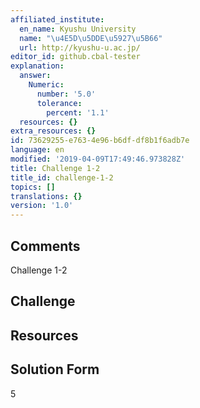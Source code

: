 ```yaml
---
affiliated_institute:
  en_name: Kyushu University
  name: "\u4E5D\u5DDE\u5927\u5B66"
  url: http://kyushu-u.ac.jp/
editor_id: github.cbal-tester
explanation:
  answer:
    Numeric:
      number: '5.0'
      tolerance:
        percent: '1.1'
  resources: {}
extra_resources: {}
id: 73629255-e763-4e96-b6df-df8b1f6adb7e
language: en
modified: '2019-04-09T17:49:46.973828Z'
title: Challenge 1-2
title_id: challenge-1-2
topics: []
translations: {}
version: '1.0'
---
```


## Comments

Challenge 1-2

## Challenge



## Resources



## Solution Form
5



